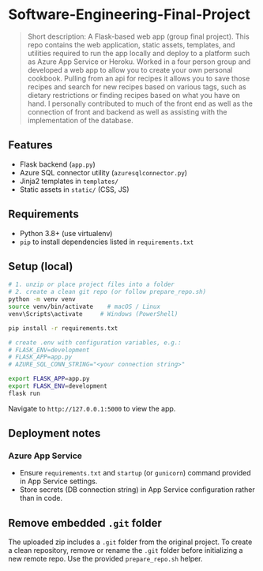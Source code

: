 # Software-Engineering-Final-Project

> Short description: A Flask-based web app (group final project). This repo contains the web application, static assets, templates, and utilities required to run the app locally and deploy to a platform such as Azure App Service or Heroku.
> Worked in a four person group and developed a web app to allow you to create your own personal cookbook. Pulling from an api for recipes it allows you to save those recipes and search for new recipes based on various tags, such as dietary restrictions or finding recipes based on what you have on hand.
> I personally contributed to much of the front end as well as the connection of front and backend as well as assisting with the implementation of the database.

## Features
- Flask backend (`app.py`)
- Azure SQL connector utility (`azuresqlconnector.py`)
- Jinja2 templates in `templates/`
- Static assets in `static/` (CSS, JS)

## Requirements
- Python 3.8+ (use virtualenv)
- `pip` to install dependencies listed in `requirements.txt`

## Setup (local)
```bash
# 1. unzip or place project files into a folder
# 2. create a clean git repo (or follow prepare_repo.sh)
python -m venv venv
source venv/bin/activate    # macOS / Linux
venv\Scripts\activate     # Windows (PowerShell)

pip install -r requirements.txt

# create .env with configuration variables, e.g.:
# FLASK_ENV=development
# FLASK_APP=app.py
# AZURE_SQL_CONN_STRING="<your connection string>"

export FLASK_APP=app.py
export FLASK_ENV=development
flask run
```

Navigate to `http://127.0.0.1:5000` to view the app.


## Deployment notes
### Azure App Service
- Ensure `requirements.txt` and `startup` (or `gunicorn`) command provided in App Service settings.
- Store secrets (DB connection string) in App Service configuration rather than in code.


## Remove embedded `.git` folder
The uploaded zip includes a `.git` folder from the original project. To create a clean repository, remove or rename the `.git` folder before initializing a new remote repo. Use the provided `prepare_repo.sh` helper.
